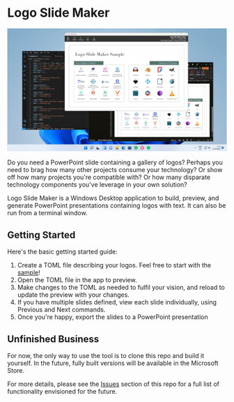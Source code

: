 # Logo Slide Maker

![Logo Slide Maker](./docs/images/LogoSlideMakerScreenshot.png)

Do you need a PowerPoint slide containing a gallery of logos? Perhaps you need to brag how many
other projects consume your technology? Or show off how many projects you're compatible with?
Or how many disparate technology components you've leverage in your own solution?

Logo Slide Maker is a Windows Desktop application to build, preview, and generate PowerPoint presentations containing
logos with text. It can also be run from a terminal window. 

## Getting Started

Here's the basic getting started guide:

1. Create a TOML file describing your logos. Feel free to start with the [sample](./sample/sample.toml)!
1. Open the TOML file in the app to preview.
1. Make changes to the TOML as needed to fulfil your vision, and reload to update the preview with your changes.
1. If you have multiple slides defined, view each slide individually, using Previous and Next commands.
1. Once you're happy, export the slides to a PowerPoint presentation

## Unfinished Business

For now, the only way to use the tool is to clone this repo and build it yourself. In the future, fully built versions will be available in the Microsoft Store.

For more details, please see the [Issues](https://github.com/jcoliz/LogoSlideMaker/issues) section of this repo for a full list of functionality envisioned for the future.
